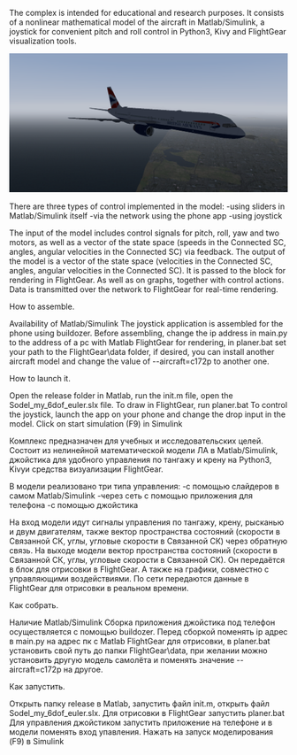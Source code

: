 The complex is intended for educational and research purposes. It consists of a nonlinear mathematical model of the aircraft in Matlab/Simulink,
a joystick for convenient pitch and roll control in Python3, Kivy and FlightGear visualization tools.

![Image alt](https://github.com/ByMisterAnt/Aircraft-math-model-complex/blob/00f0083ef0638ca77f574af282300e85fbf3c086/img.png)

There are three types of control implemented in the model:
-using sliders in Matlab/Simulink itself
-via the network using the phone app
-using joystick

The input of the model includes control signals for pitch, roll, yaw and two motors, as well as a vector of the state space
(speeds in the Connected SC, angles, angular velocities in the Connected SC) via feedback. The output of the model is a vector
of the state space (velocities in the Connected SC, angles, angular velocities in the Connected SC). It is passed to the block for rendering in FlightGear.
As well as on graphs, together with control actions. Data is transmitted over the network to FlightGear for real-time rendering.


How to assemble.


Availability of Matlab/Simulink
The joystick application is assembled for the phone using buildozer.
Before assembling, change the ip address in main.py to the address of a pc with Matlab 
FlightGear for rendering, in planer.bat set your path to the FlightGear\data folder, if desired, you can install another aircraft model and
change the value of --aircraft=c172p to another one.


How to launch it.

Open the release folder in Matlab, run the init.m file, open the Sodel_my_6dof_euler.slx file.
To draw in FlightGear, run planer.bat
To control the joystick, launch the app on your phone and change the drop input in the model.
Click on start simulation (F9) in Simulink


Комплекс предназначен для учебных и исследовательских целей. Состоит из нелинейной математической модели ЛА в Matlab/Simulink,
джойстика для удобного управления по тангажу и крену на Python3, Kivyи средства визуализации FlightGear.

В модели реализовано три типа управления:
-с помощью слайдеров в самом Matlab/Simulink
-через сеть с помощью приложения для телефона
-с помощью джойстика

На вход модели идут сигналы управления по тангажу, крену, рысканью и двум двигателям, также вектор пространства состояний 
(скорости в Связанной СК, углы, угловые скорости в Связанной СК) через обратную связь. На выходе модели вектор пространства
состояний (скорости в Связанной СК, углы, угловые скорости в Связанной СК). Он передаётся в блок для отрисовки в FlightGear.
А также на графики, совместно с управляющими воздействиями. По сети передаются данные в FlightGear для отрисовки в реальном времени.


Как собрать.

Наличие Matlab/Simulink
Сборка приложения джойстика под телефон осуществляется с помощью buildozer.
Перед сборкой поменять ip адрес в main.py на адрес пк с Matlab
FlightGear для отрисовки, в planer.bat установить свой путь до папки FlightGear\data, при желании можно установить другую модель самолёта и
поменять значение --aircraft=c172p на другое.


Как запустить.

Открыть папку release в Matlab, запустить файл init.m, открыть файл Sodel_my_6dof_euler.slx.
Для отрисовки в FlightGear запустить planer.bat
Для управления джойстиком запустить приложение на телефоне и в модели поменять вход упавления.
Нажать на запуск моделирования (F9) в Simulink
